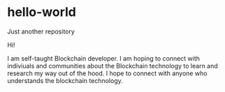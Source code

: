 # hello-world
Just another repository

Hi!

I am self-taught Blockchain developer. I am hoping to connect with indiviuals and communities about the Blockchain technology to learn and research my way out of the hood. I hope to connect with anyone who understands the blockchain technology.
